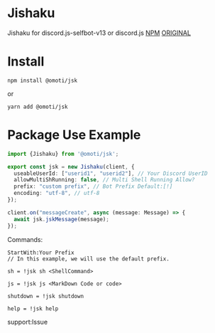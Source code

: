 # Jishaku
Jishaku for discord.js-selfbot-v13 or discord.js
[NPM](https://www.npmjs.com/package/@omoti/jsk)
[ORIGINAL](https://www.npmjs.com/package/@uplc/discord.jsk)


# Install

```
npm install @omoti/jsk
```
or 
```
yarn add @omoti/jsk
```

# Package Use Example

```typescript
import {Jishaku} from '@omoti/jsk';

export const jsk = new Jishaku(client, {
  useableUserId: ["userid1", "userid2"], // Your Discord UserID
  allowMultiShRunning: false, // Multi Shell Running Allow?
  prefix: "custom prefix", // Bot Prefix Default:[!]
  encoding: "utf-8", // utf-8 
});

client.on("messageCreate", async (message: Message) => {
  await jsk.jskMessage(message);
});
```

Commands:

```
StartWith:Your Prefix
// In this example, we will use the default prefix.

sh = !jsk sh <ShellCommand>

js = !jsk js <MarkDown Code or code>

shutdown = !jsk shutdown 

help = !jsk help

```
support:Issue
